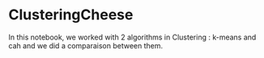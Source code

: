 # ClusteringCheese
In this notebook, we worked with 2 algorithms in Clustering : k-means and cah and we did a comparaison between them.
